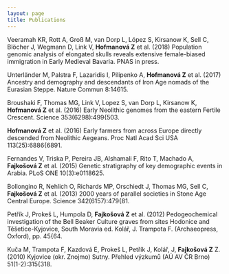 ```yaml
---
layout: page
title: Publications
---
```


Veeramah KR, Rott A, Groß M, van Dorp L, López S, Kirsanow K, Sell C, Blöcher J, Wegmann
D, Link V, **Hofmanová Z** et al. (2018) Population genomic analysis of elongated skulls reveals
extensive female-biased immigration in Early Medieval Bavaria. PNAS in press.

Unterländer M, Palstra F, Lazaridis I, Pilipenko A, **Hofmanová Z** et al. (2017) Ancestry and
demography and descendants of Iron Age nomads of the Eurasian Steppe. Nature Commun 8:14615.

Broushaki F, Thomas MG, Link V, Lopez S, van Dorp L, Kirsanow K, **Hofmanová Z** et al. (2016)
Early Neolithic genomes from the eastern Fertile Crescent. Science 353(6298):499{503.

**Hofmanová Z** et al. (2016) Early farmers from across Europe directly descended from Neolithic
Aegeans. Proc Natl Acad Sci USA 113(25):6886{6891.

Fernandes V, Triska P, Pereira JB, Alshamali F, Rito T, Machado A, **Fajkošová Z** et al. (2015)
Genetic stratigraphy of key demographic events in Arabia. PLoS ONE 10(3):e0118625.

Bollongino R, Nehlich O, Richards MP, Orschiedt J, Thomas MG, Sell C, **Fajkošová Z** et al.
(2013) 2000 years of parallel societies in Stone Age Central Europe. Science 342(6157):479{81.

Petřík J, Prokeš L, Humpola D, **Fajkošová Z** et al. (2012) Pedogeochemical investigation of the
Bell Beaker Culture graves from sites Hodonice and Těšetice-Kyjovice, South Moravia ed. Kolář, J.
Trampota F. (Archaeopress, Oxford), pp. 45{64.

Kuča M, Trampota F, Kazdová E, Prokeš L, Petřík J, Kolář, J, **Fajkošová Z** Z. (2010) Kyjovice
(okr. Znojmo) Sutny. Přehled výzkumů (AÚ AV ČR Brno) 51(1-2):315{318.